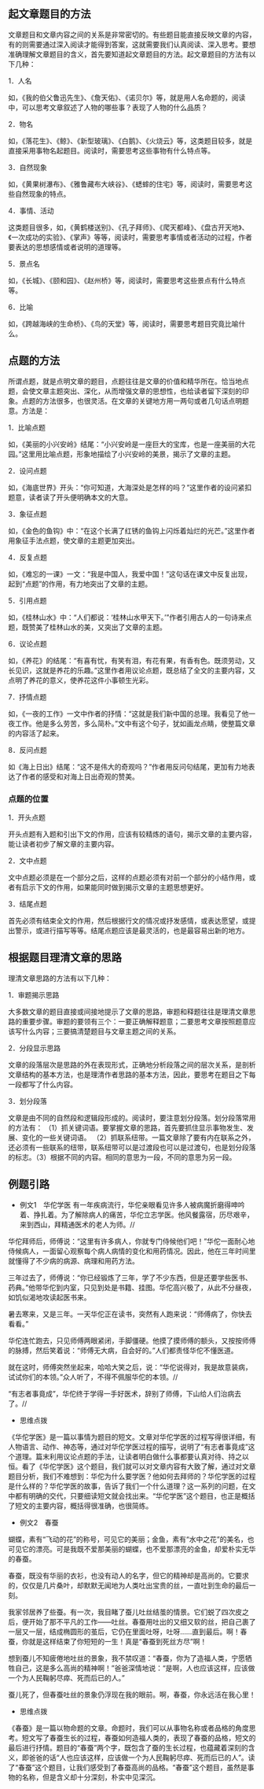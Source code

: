 ## 起文章题目的方法

文章题目和文章内容之间的关系是非常密切的。有些题目能直接反映文章的内容，有的则需要通过深入阅读才能得到答案，这就需要我们认真阅读、深入思考。要想准确理解文章题目的含义，首先要知道起文章题目的方法。起文章题目的方法有以下几种：

1．人名

如，《我的伯父鲁迅先生》、《詹天佑》、《诺贝尔》等，就是用人名命题的，阅读中，可以思考文章叙述了人物的哪些事？表现了人物的什么品质？

2．物名

如，《落花生》、《鲸》、《新型玻璃》、《白鹅》、《火烧云》等，这类题目较多，就是直接采用事物名起题目。阅读时，需要思考这些事物有什么特点等。

3．自然现象

如，《黄果树瀑布》、《雅鲁藏布大峡谷》、《蟋蟀的住宅》等，阅读时，需要思考这些自然现象的特点。

4．事情、活动

这类题目很多，如，《黄鹤楼送别》、《孔子拜师》、《爬天都峰》、《盘古开天地》、《一次成功的实验》、《掌声》等等，阅读时，需要思考事情或者活动的过程，作者要表达的思想感情或者说明的道理等。

5．景点名

如，《长城》、《颐和园》、《赵州桥》等，阅读时，需要思考这些景点有什么特点等。

6．比喻

如，《跨越海峡的生命桥》、《鸟的天堂》等，阅读时，需要思考题目究竟比喻什么。

## 点题的方法

所谓点题，就是点明文章的题目，点题往往是文章的价值和精华所在。恰当地点题，会使文章主题突出、深化，从而增强文章的思想性，也给读者留下深刻的印象。点题的方法很多，也很灵活。在文章的关键地方用一两句或者几句话点明题意。方法是：

1．比喻点题

如，《美丽的小兴安岭》结尾：“小兴安岭是一座巨大的宝库，也是一座美丽的大花园。”这里用比喻点题，形象地描绘了小兴安岭的美景，揭示了文章的主题。

2．设问点题

如，《海底世界》开头：“你可知道，大海深处是怎样的吗？”这里作者的设问紧扣题意，读者读了开头便明确本文的大意。

3．象征点题

如，《金色的鱼钩》中：“在这个长满了红锈的鱼钩上闪烁着灿烂的光芒。”这里作者用象征手法点题，使文章的主题更加突出。

4．反复点题

如，《难忘的一课》一文：“我是中国人，我爱中国！”这句话在课文中反复出现，起到“点题”的作用，有力地突出了文章的主题。

5．引用点题

如，《桂林山水》中：“人们都说：‘桂林山水甲天下。’”作者引用古人的一句诗来点题，既赞美了桂林山水的美，又突出了文章的主题。

6．议论点题

如，《养花》的结尾：“有喜有忧，有笑有泪，有花有果，有香有色。既须劳动，又长见识，这就是养花的乐趣。”这里作者用议论点题，既总结了全文的主要内容，又点明了养花的意义，使养花这件小事顿生光彩。

7．抒情点题

如，《一夜的工作》一文中作者的抒情：“这就是我们新中国的总理。我看见了他一夜工作。他是多么劳苦，多么简朴。”文中有这个句子，犹如画龙点睛，使整篇文章的内容活了起来。

8．反问点题

如《海上日出》结尾：“这不是伟大的奇观吗？”作者用反问句结尾，更加有力地表达了作者的感受和对海上日出奇观的赞美。

### 点题的位置

1．开头点题

开头点题有入题和引出下文的作用，应该有较精炼的语句，揭示文章的主要内容，能让读者初步了解文章的主要内容。

2．文中点题

文中点题必须是在一个部分之后，这样的点题必须有对前一个部分的小结作用，或者有启示下文的作用，如果能同时做到揭示文章的主题思想更好。

3．结尾点题

首先必须有结束全文的作用，然后根据行文的情况或抒发感情，或表达愿望，或提出警示，或进行描写等等。结尾点题应该是最灵活的，也是最容易出新的地方。

## 根据题目理清文章的思路

理清文章思路的方法有以下几种：

1．审题揭示思路

大多数文章的题目直接或间接地提示了文章的思路，审题和释题往往是理清文章思路的重要步骤。审题的要领有三个：一要正确解释题意；二要思考文章按照题意应该写什么内容；三要搞清楚题目与文章主题之间的关系。

2．分段显示思路

文章的段落层次是思路的外在表现形式，正确地分析段落之间的层次关系，是剖析文章结构的基本方法，也是理清作者思路的基本方法，因此，要思考在题目之下每一段都写了什么内容。

3．划分段落

文章是由不同的自然段和逻辑段形成的。阅读时，要注意划分段落。划分段落常用的方法有：
（1）抓关键词语。要掌握文章的思路，首先要抓住显示事物发生、发展、变化的一些关键词语。
（2）抓联系纽带。一篇文章除了要有内在联系之外，还必须有一些联系的纽带，联系纽带可以是过渡段也可以是过渡句，也是划分段落的标志。（3）根据不同的内容。相同的意思为一段，不同的意思为另一段。

## 例题引路

* 例文1　华佗学医
有一年疾病流行，华佗亲眼看见许多人被病魔折磨得呻吟着、挣扎着。为了解除病人的痛苦，华佗立志学医。他风餐露宿，历尽艰辛，来到西山，拜精通医术的老人为师。//

华佗拜师后，师傅说：“这里有许多病人，你就专门侍候他们吧！”华佗一面耐心地侍候病人，一面留心观察每个病人病情的变化和用药情况。因此，他在三年时间里就懂得了不少病的病源、病理和用药方法。

三年过去了，师傅说：“你已经锻炼了三年，学了不少东西，但是还要学些医书、药典。”他带华佗到内室，只见到处是书籍、挂图。华佗高兴极了，从此不分昼夜，如饥似渴地攻读起医书来。

暑去寒来，又是三年。一天华佗正在读书，突然有人跑来说：“师傅病了，你快去看看。”

华佗连忙跑去，只见师傅两眼紧闭，手脚僵硬。他摸了摸师傅的额头，又按按师傅的脉搏，然后笑着说：“师傅无大病，自会好的。”人们都责怪华佗不懂医道。

就在这时，师傅突然坐起来，哈哈大笑之后，说：“华佗说得对，我是故意装病，试试你们的本领。”众人听了，不得不佩服华佗的本领。//

“有志者事竟成”，华佗终于学得一手好医术，辞别了师傅，下山给人们治病去了。//

* 思维点拨

《华佗学医》是一篇以事情为题目的短文。文章对华佗学医的过程写得很详细，有人物语言、动作、神态等，通过对华佗学医过程的描写，说明了“有志者事竟成”这个道理。篇末利用议论点题的手法，让读者明白做什么事都要认真对待、持之以恒。看了《华佗学医》这个题目，我们就可以对文章内容有大致了解，通过对文章题目分析，我们不难想到：华佗为什么要学医？他如何去拜师的？华佗学医的过程是什么样的？华佗学医的故事，告诉了我们一个什么道理？这一系列的问题，在文中都有明确的交代，只要细读短文就会找出来。“华佗学医”这个题目，也正是概括了短文的主要内容，概括得很准确，也很简练。

* 例文2　春蚕

蝴蝶，素有“飞动的花”的称号，可见它的美丽；金鱼，素有“水中之花”的美名，也可见它的漂亮。可是我既不爱那美丽的蝴蝶，也不爱那漂亮的金鱼，却爱朴实无华的春蚕。

春蚕，既没有华丽的衣衫，也没有动人的名字，但它的精神却是高尚的。它要求的，仅仅是几片桑叶，却默默无闻地为人类吐出宝贵的丝，一直吐到生命的最后一刻。

我家邻居养了些蚕。有一次，我目睹了蚕儿吐丝结茧的情景。它们蜕了四次皮之后，便开始了那不平凡的工作——吐丝。春蚕用吐出的又细又软的丝，把自己裹了一层又一层，结成椭圆形的茧后，它仍在里面吐呀，吐呀……直到最后。啊！春蚕，你就是这样结束了你短短的一生！真是“春蚕到死丝方尽”啊！

想到蚕儿不知疲倦地吐丝的景象，我不禁叹道：“春蚕，你为了造福人类，宁愿牺牲自己，这是多么高尚的精神啊！”爸爸深情地说：“是啊，人也应该这样，应该做一个为人民鞠躬尽瘁、死而后已的人。”

蚕儿死了，但春蚕吐丝的景象仍浮现在我的眼前。啊，春蚕，你永远活在我心里！

* 思维点拨

《春蚕》是一篇以物命题的文章。命题时，我们可以从事物名称或者品格的角度思考。短文写了春蚕生长的过程，春蚕如何造福人类的，表现了春蚕的品格，短文的最后进行抒情。题目的“春蚕”两个字，既包含了蚕的生长过程，也蕴藏着深刻的含义，即爸爸的话“人也应该这样，应该做一个为人民鞠躬尽瘁、死而后已的人”。读了“春蚕”这个题目，让我们感受到了春蚕高尚的品格。“春蚕”这个题目，虽然是事物的名称，但是含义却十分深刻，朴实中见深沉。
